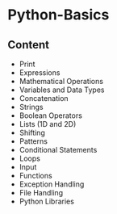 # Python-Basics

## Content
- Print
- Expressions
- Mathematical Operations
- Variables and Data Types
- Concatenation
- Strings
- Boolean Operators
- Lists (1D and 2D)
- Shifting
- Patterns
- Conditional Statements
- Loops
- Input
- Functions
- Exception Handling
- File Handling
- Python Libraries
